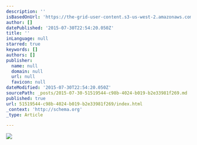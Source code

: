 ```yaml
---
description: ''
isBasedOnUrl: 'https://the-grid-user-content.s3-us-west-2.amazonaws.com/44de867c-9a2f-4fd2-93d6-33583c674c8e.jpg'
author: []
datePublished: '2015-07-30T22:54:20.050Z'
title: ''
inLanguage: null
starred: true
keywords: []
authors: []
publisher:
  name: null
  domain: null
  url: null
  favicon: null
dateModified: '2015-07-30T22:54:20.050Z'
sourcePath: _posts/2015-07-30-51519544-c98b-4024-b019-b2e33981f269.md
published: true
url: 51519544-c98b-4024-b019-b2e33981f269/index.html
_context: 'http://schema.org'
_type: Article

---
```

![](https://the-grid-user-content.s3-us-west-2.amazonaws.com/44de867c-9a2f-4fd2-93d6-33583c674c8e.jpg)